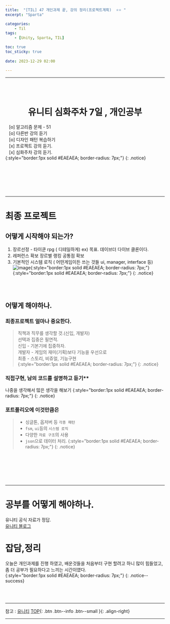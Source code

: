 ```yaml
---
title:  "[TIL] 47 개인과제 끝, 강의 정리(프로젝트계획)  ⭐⭐ "
excerpt: "Sparta"

categories:
    - Til
tags:
    - [Unity, Sparta, TIL]

toc: true
toc_sticky: true
 
date: 2023-12-29 02:00

---
```

- - -

<BR><BR>


<center><H1>  유니티 심화주차 7일 , 개인공부 </H1></center>

&nbsp;&nbsp; [o] 알고리즘 문제  - 51  
&nbsp;&nbsp; [o] 다른반 강의 듣기  
&nbsp;&nbsp; [o] 디자인 패턴 복습하기   
&nbsp;&nbsp; [x] 프로젝트 강의 듣기.  
&nbsp;&nbsp; [x] 심화주차 강의 듣기.  
{:style="border:1px solid #EAEAEA; border-radius: 7px;"}
{: .notice}  

<br><br><br><br><br>
- - - 

# 최종 프로젝트 
## 어떻게 시작해야 되는가?
1. 장르선정 - 타이쿤 rpg ( 디테일하게) ex) 목표. 데이브더 다이브 클론이다.  
2. 레퍼런스 확보 장르별 랭킹  공통점 확보  
3. 기본적인 시스템 로직 ( 어떤게임이든 쓰는 것들 ui, manager, interface 등)  
![image](https://github.com/levell1/levell1.github.io/assets/96651722/1c539c7a-fe4e-4420-a0d5-a3b305b9666c){:style="border:1px solid #EAEAEA; border-radius: 7px;"}  
{:style="border:1px solid #EAEAEA; border-radius: 7px;"}
{: .notice}  

<br><br>


## 어떻게 해야하나.
### 최종프로젝트 얼마나 중요한다.  
> 직책과 직무를 생각할 것.(신입, 개발자)  
> 선택과 집중은 필연적.  
> 신입 - 기본기에 집중하자.  
> 개발자 - 게임의 재미(기획)보다 기능을 우선으로  
> 최종 - 스토리, 비쥬얼, 기능구현  
{:style="border:1px solid #EAEAEA; border-radius: 7px;"}
{: .notice}  

### 직접구현, 남의 코드를 설명하고 듣기**  
나중을 생각해서 많은 생각을 해보기
{:style="border:1px solid #EAEAEA; border-radius: 7px;"}
{: .notice}  

### 포트폴리오에 이것만큼은
> - 싱글톤, 옵저버 등 `각종 패턴 `
> - `fsm`, `ui`등의 `시스템 로직`
> - 다양한 `자료 구조`의 사용
> - `json`으로 데이터 처리.
{:style="border:1px solid #EAEAEA; border-radius: 7px;"}
{: .notice}  

<br><br><br><br><br>
- - - 

# 공부를 어떻게 해야하나.
유니티 공식 자료가 정답.  
[유니티 블로그](https://blog.unity.com/kr/front)  


# 잡담,정리
오늘은 개인과제를 진행 하였고, 배운것들을 처음부터 구현 할려고 하니 많이 힘들었고, 좀 더 공부가 필요하다고 느끼는 시간이였다.  
{:style="border:1px solid #EAEAEA; border-radius: 7px;"}
{: .notice--success}  
 

<br><br>
- - -

참고 : [유니티](https://docs.unity3d.com/kr/)
[TOP](#){: .btn .btn--info .btn--small }{: .align-right}
<br>
- - -
